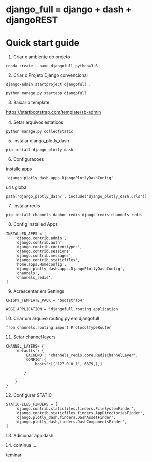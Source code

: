 
# django_full =  django + dash + djangoREST

# Quick start guide

1) Criar o ambiente do projeto

`conda create --name djangofull python=3.6`

2) Criar o Projeto Django convencional

`django-admin startproject djangofull . `

`python manage.py startapp djangofull`

3) Baixar o template

https://startbootstrap.com/template/sb-admin

4) Setar arquivos estaticos

`python manage.py collectstatic`

5) Instalar django_plotly_dash

`pip install django_plotly_dash`

6) Configuracoes

installe apps

`'django_plotly_dash.apps.DjangoPlotlyDashConfig'`

urls global

`path('django_plotly_dash/', include('django_plotly_dash.urls'))`

7) Instalar redis

`pip install channels daphne redis django-redis channels-redis`

8) Config Installed Apps

```
INSTALLED_APPS = [
    'django.contrib.admin',
    'django.contrib.auth',
    'django.contrib.contenttypes',
    'django.contrib.sessions',
    'django.contrib.messages',
    'django.contrib.staticfiles',
    'home.apps.HomeConfig',
    'django_plotly_dash.apps.DjangoPlotlyDashConfig',
    'channels',
    'channels_redis',
]
```
9) Acrescentar em Settings

```
CRISPY_TEMPLATE_PACK = 'bootstrap4'

ASGI_APPLICATION = 'djangofull.routing.application'
```
10) Criar um arquivo routing.py em djangofull

`from channels.routing import ProtocolTypeRouter`

11) Setar channel layers

```
CHANNEL_LAYERS= {
    'defaults': {
        'BACKEND': 'channels_redis.core.RedisChannelLayer',
        'CONFIG':{
            'hosts':[('127.0.0.1', 6379,),]

        }

    }
}
```

12) Configurar STATIC

```
STATICFILES_FINDERS = [
    'django.contrib.staticfiles.finders.FileSystemFinder',
    'django.contrib.staticfiles.finders.AppDirectoriesFinder',
    'django.plotly_dash,finders.DashAssetFinder',
    'django.plotly_dash,finders.DashComponentsFinder',
]
```

13) Adicionar app dash

14) continua  ...

teminar